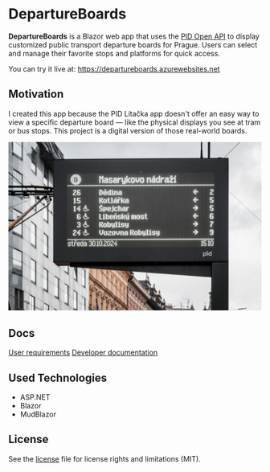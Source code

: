 # DepartureBoards

**DepartureBoards** is a Blazor web app that uses the [PID Open API](https://pid.cz/en/opendata/) to display customized public transport departure boards for Prague. Users can select and manage their favorite stops and platforms for quick access.

You can try it live at: https://departureboards.azurewebsites.net

## Motivation

I created this app because the PID Lítačka app doesn't offer an easy way to view a specific departure board — like the physical displays you see at tram or bus stops. This project is a digital version of those real-world boards.

![](/docs/oznacnik.jpeg)

## Docs
[User requirements](/docs/requirements.md)
[Developer documentation](/docs/developersDocs.md)

## Used Technologies
- ASP.NET
- Blazor
- MudBlazor

## License
See the [license](/LICENSE.md) file for license rights and limitations (MIT).